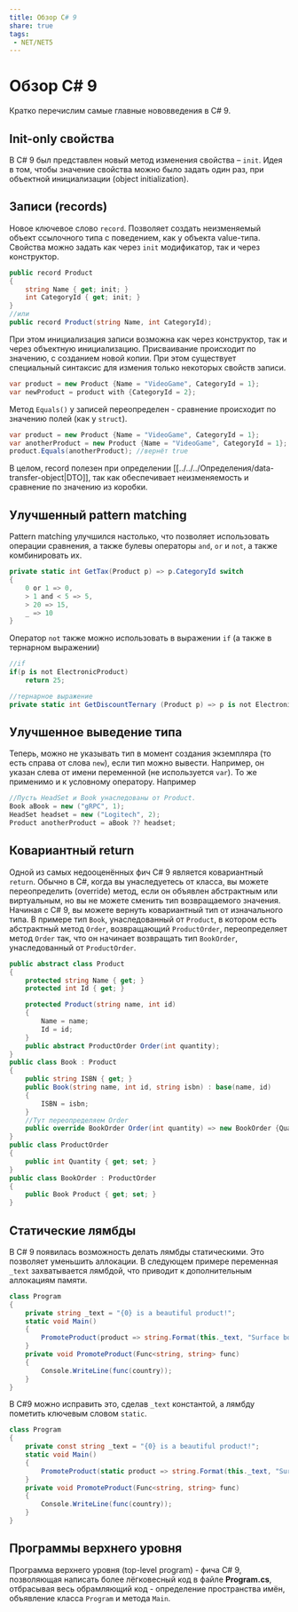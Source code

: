 ```yaml
---
title: Обзор C# 9
share: true
tags:
 - NET/NET5
---
```

# Обзор C\# 9
Кратко перечислим самые главные нововведения в C\# 9.
## Init-only свойства
В C\# 9 был представлен новый метод изменения свойства – `init`. Идея в том, чтобы значение свойства можно было задать один раз, при объектной инициализации (object initialization).
## Записи (records)
Новое ключевое слово `record`. Позволяет создать неизменяемый объект ссылочного типа с поведением, как у объекта value-типа. Свойства можно задать как через `init` модификатор, так и через конструктор.
```csharp
public record Product
{
	string Name { get; init; }
	int CategoryId { get; init; }
}
//или
public record Product(string Name, int CategoryId);
```
При этом инициализация записи возможна как через конструктор, так и через объектную инициализацию. Присваивание происходит по значению, с созданием новой копии. При этом существует специальный синтаксис для измения только некоторых свойств записи.
```csharp
var product = new Product {Name = "VideoGame", CategoryId = 1};
var newProduct = product with {CategoryId = 2};
```
Метод `Equals()` у записей переопределен - сравнение происходит по значению полей (как у `struct`).
```csharp
var product = new Product {Name = "VideoGame", CategoryId = 1};
var anotherProduct = new Product {Name = "VideoGame", CategoryId = 1};
product.Equals(anotherProduct); //вернёт true
```
В целом, record полезен при определении [[../../../Определения/data-transfer-object|DTO]], так как обеспечивает неизменяемость и сравнение по значению из коробки.
## Улучшенный pattern matching
Pattern matching улучшился настолько, что позволяет использовать операции сравнения, а также булевы операторы `and`, `or` и `not`, а также комбинировать их.
```csharp
private static int GetTax(Product p) => p.CategoryId switch
{
	0 or 1 => 0,
	> 1 and < 5 => 5,
	> 20 => 15,
	_ => 10
}
```
Оператор `not` также можно использовать в выражении `if` (а также в тернарном выражении)
```csharp
//if
if(p is not ElectronicProduct)
	return 25;

//тернарное выражение
private static int GetDiscountTernary (Product p) => p is not ElectronicProduct ? 25 : 0;
```
## Улучшенное выведение типа
Теперь, можно не указывать тип в момент создания экземпляра (то есть справа от слова `new`), если тип можно вывести. Например, он указан слева от имени переменной (не используется `var`). То же применимо и к условному оператору. Например
```csharp
//Пусть HeadSet и Book унаследованы от Product.
Book aBook = new ("gRPC", 1);
HeadSet headset = new ("Logitech", 2);
Product anotherProduct = aBook ?? headset;
```
## Ковариантный return
Одной из самых недооценённых фич C\# 9 является ковариантный `return`. Обычно в C\#, когда вы унаследуетесь от класса, вы можете переопределить (override) метод, если он объявлен абстрактным или виртуальным, но вы не можете сменить тип возвращаемого значения. Начиная с C\# 9, вы можете вернуть ковариантный тип от изначального типа.
В примере тип `Book`, унаследованный от `Product`, в котором есть абстрактный метод `Order`, возвращающий `ProductOrder`, переопределяет метод `Order` так, что он начинает возвращать тип `BookOrder`, унаследованный от `ProductOrder`.
```csharp
public abstract class Product
{
	protected string Name { get; }
	protected int Id { get; }

	protected Product(string name, int id)
	{
		Name = name;
		Id = id;
	}
	public abstract ProductOrder Order(int quantity);
}
public class Book : Product
{
	public string ISBN { get; }
	public Book(string name, int id, string isbn) : base(name, id)
	{
		ISBN = isbn;
	}
	//Тут переопределяем Order
	public override BookOrder Order(int quantity) => new BookOrder {Quantity = quantity, Product = this};
}
public class ProductOrder
{
	public int Quantity { get; set; }
}
public class BookOrder : ProductOrder
{
	public Book Product { get; set; }
}
```
## Статические лямбды
В C\# 9 появилась возможность делать лямбды статическими. Это позволяет уменьшить аллокации. В следующем примере переменная `_text` захватывается лямбдой, что приводит к дополнительным аллокациям памяти.
```csharp
class Program
{
	private string _text = "{0} is a beautiful product!";
	static void Main()
	{
		PromoteProduct(product => string.Format(this._text, "Surface book 3"));
	}
	private void PromoteProduct(Func<string, string> func)
	{
		Console.WriteLine(func(country));
	}
}
```
В C\#9 можно исправить это, сделав `_text` константой, а лямбду пометить ключевым словом `static`.
```csharp
class Program
{
	private const string _text = "{0} is a beautiful product!";
	static void Main()
	{
		PromoteProduct(static product => string.Format(this._text, "Surface book 3"));
	}
	private void PromoteProduct(Func<string, string> func)
	{
		Console.WriteLine(func(country));
	}
}
```
## Программы верхнего уровня
Программа верхнего уровня (top-level program) - фича C\# 9, позволяющая написать более лёгковесный код в файле **Program.cs**, отбрасывая весь обрамляющий код - определение пространства имён, объявление класса `Program` и метода `Main`.
